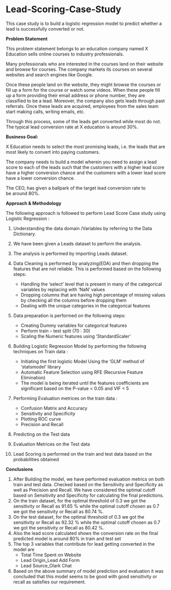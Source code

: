# Lead-Scoring-Case-Study
This case study is to build a logistic regression model to predict whether a lead is successfully converted or not.

**Problem Statement**

This problem statement belongs to an education company named X Education sells online courses to industry professionals. 

 Many professionals who are interested in the courses land on their website and  browse for courses. The company markets its courses on several websites and search engines like Google.

 Once these people land on the website, they might browse the courses or fill up a form for the course or watch some videos. When these people fill up a form providing their email address or phone number, they are classified to be a lead. Moreover, the company also gets leads through past referrals. Once these leads are acquired, employees from the sales team start making calls, writing emails, etc. 

 Through this process, some of the leads get converted while most do not. The typical lead conversion rate at X education is around 30%. 

**Business Goal:**

X Education needs to select the most promising leads, i.e. the leads that are most likely to convert into paying customers. 

 The company needs to build a model wherein you need to assign a lead score to each of the leads such that the customers with a higher lead score have a higher conversion chance and the customers with a lower lead score have a lower conversion chance. 

The CEO, has given a ballpark of the target lead conversion rate to be around 80%.


**Approach & Methodology**

The following approach is followed to perform Lead Score Case study using Logistic Regression :

1.  Understanding the data domain /Variables by referring to the Data Dictionary.

2.  We have been given a Leads dataset to perform the analysis.

3.  The analysis is performed by importing Leads dataset.

4.  Data Cleaning is performed by analyzing(EDA) and then dropping the features that are not reliable. This is performed based on the following steps:

    -  Handling the ‘select’ level that is present in many of the categorical variables by replacing with ‘NaN’ values 
    -  Dropping columns that are having high percentage of missing values by checking all the columns before dropping them
    -  Dealing with the unique categories in the categorical features
5.  Data preparation is performed on the following steps:

    -  Creating Dummy variables  for categorical features
    -  Perform train – test split (70 : 30)
    -  Scaling the Numeric features using ‘StandardScaler’

6. Building Logistic Regression Model by performing the following techniques on Train data :

    -  Initiating the first logistic Model Using the ‘GLM’ method of ‘statsmodel’ library 
    -  Automatic Feature Selection using RFE (Recursive Feature Elimination) 
    -  The model is being iterated until the features coefficients are significant based on the P-value <  0.05 and VIF < 5

7.  Performing Evaluation metrices on the train data :
    -  Confusion Matrix and Accuracy
    -  Sensitivity and Specificity
    -  Plotting ROC curve
    -  Precision and Recall

8.  Predicting on the Test data
9.  Evaluation Metrices on the Test data
10.  Lead Scoring is performed on the train and test data based on the probabilities obtained

**Conclusions**

1.  After Building the model, we have performed evaluation metrics on both train and test data. Checked based on the Sensitivity and Specificity as well as Precision and Recall. We have considered the optimal cutoff based on Sensitivity and Specificity for calculating the final predictions.
2.   On the train dataset, for the optimal threshold of 0.3 we got the sensitivity or Recall as 91.65 % while the optimal cutoff chosen as 0.7 we got the sensitivity or Recall as 80.74 %.
3.   On the test dataset, for the optimal threshold of 0.3 we got the sensitivity or Recall as 92.32 % while the optimal cutoff chosen as 0.7 we got the sensitivity or Recall as 80.42 %.
4.   Also the lead score calculated shows the conversion rate on the final predicted model is around 80% in train and test set
5.  The top 3 variables that contribute for lead getting converted in the model are
    -  Total Time Spent on Website
    -  Lead Origin_Lead Add Form
    -  Lead Source_Olark Chat
 6.  Based on the above summary of model prediction and evaluation it was concluded that this model seems to be good with good sensitivity or recall as satisfies our requirement.








